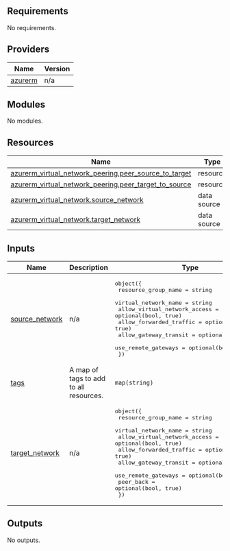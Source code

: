 ## Requirements

No requirements.

## Providers

| Name | Version |
|------|---------|
| <a name="provider_azurerm"></a> [azurerm](#provider\_azurerm) | n/a |

## Modules

No modules.

## Resources

| Name | Type |
|------|------|
| [azurerm_virtual_network_peering.peer_source_to_target](https://registry.terraform.io/providers/hashicorp/azurerm/latest/docs/resources/virtual_network_peering) | resource |
| [azurerm_virtual_network_peering.peer_target_to_source](https://registry.terraform.io/providers/hashicorp/azurerm/latest/docs/resources/virtual_network_peering) | resource |
| [azurerm_virtual_network.source_network](https://registry.terraform.io/providers/hashicorp/azurerm/latest/docs/data-sources/virtual_network) | data source |
| [azurerm_virtual_network.target_network](https://registry.terraform.io/providers/hashicorp/azurerm/latest/docs/data-sources/virtual_network) | data source |

## Inputs

| Name | Description | Type | Default | Required |
|------|-------------|------|---------|:--------:|
| <a name="input_source_network"></a> [source\_network](#input\_source\_network) | n/a | <pre>object({<br/>    resource_group_name          = string<br/>    virtual_network_name         = string<br/>    allow_virtual_network_access = optional(bool, true)<br/>    allow_forwarded_traffic      = optional(bool, true)<br/>    allow_gateway_transit        = optional(bool, true)<br/>    use_remote_gateways          = optional(bool, false)<br/>  })</pre> | n/a | yes |
| <a name="input_tags"></a> [tags](#input\_tags) | A map of tags to add to all resources. | `map(string)` | `{}` | no |
| <a name="input_target_network"></a> [target\_network](#input\_target\_network) | n/a | <pre>object({<br/>    resource_group_name          = string<br/>    virtual_network_name         = string<br/>    allow_virtual_network_access = optional(bool, true)<br/>    allow_forwarded_traffic      = optional(bool, true)<br/>    allow_gateway_transit        = optional(bool, true)<br/>    use_remote_gateways          = optional(bool, false)<br/>    peer_back                    = optional(bool, true)<br/>  })</pre> | n/a | yes |

## Outputs

No outputs.
